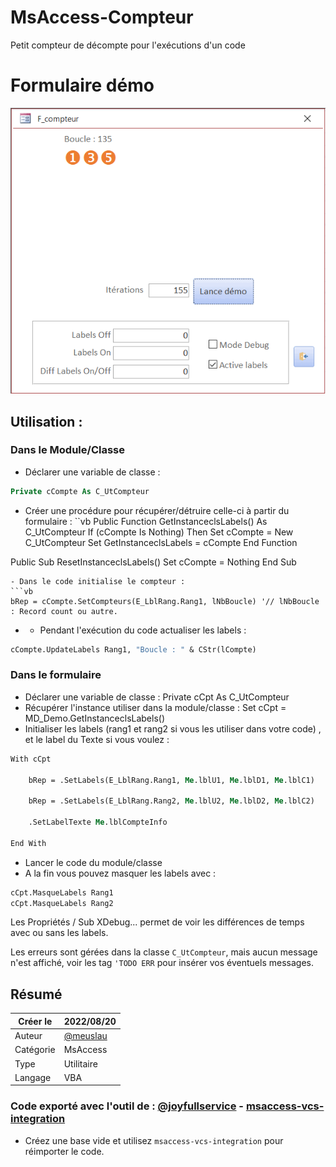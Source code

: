 # MsAccess-Compteur
Petit compteur de décompte pour l'exécutions d'un code

# Formulaire démo
![Form Démo](docs/frmDemo.gif)

## Utilisation :
### Dans le Module/Classe
- Déclarer une variable de classe :
```vb
Private cCompte As C_UtCompteur
```
- Créer une procédure pour récupérer/détruire celle-ci à partir du formulaire :
``vb
Public Function GetInstanceclsLabels() As C_UtCompteur
    If (cCompte Is Nothing) Then Set cCompte = New C_UtCompteur
    Set GetInstanceclsLabels = cCompte
End Function

Public Sub ResetInstanceclsLabels()
    Set cCompte = Nothing
End Sub
```
- Dans le code initialise le compteur :
```vb
bRep = cCompte.SetCompteurs(E_LblRang.Rang1, lNbBoucle) '// lNbBoucle  : Record count ou autre.
```
- - Pendant l'exécution du code actualiser les labels :
```vb
cCompte.UpdateLabels Rang1, "Boucle : " & CStr(lCompte)
```
### Dans le formulaire
- Déclarer une variable de classe : Private cCpt As C_UtCompteur
- Récupérer l'instance utiliser dans la module/classe :
Set cCpt = MD_Demo.GetInstanceclsLabels()
- Initialiser les labels (rang1 et rang2 si vous les utiliser dans votre code) , et le label du Texte si vous voulez :
```vb
With cCpt

    bRep = .SetLabels(E_LblRang.Rang1, Me.lblU1, Me.lblD1, Me.lblC1)        '// Rang 1

    bRep = .SetLabels(E_LblRang.Rang2, Me.lblU2, Me.lblD2, Me.lblC2)        '// Rang 2

    .SetLabelTexte Me.lblCompteInfo

End With
```
- Lancer le code du module/classe
- A la fin vous pouvez masquer les labels avec :
```vb
cCpt.MasqueLabels Rang1
cCpt.MasqueLabels Rang2
```

Les Propriétés / Sub XDebug... permet de voir les différences de temps avec ou sans les labels.

Les erreurs sont gérées dans la classe `C_UtCompteur`, mais aucun message n'est affiché, voir les tag `'TODO ERR` pour insérer vos éventuels messages.

## Résumé

|   Créer le|   2022/08/20|
| - | - |
|   Auteur| [@meuslau](https://github.com/meuslaur)|
|   Catégorie|   MsAccess|
|   Type|   Utilitaire|
|   Langage|   VBA|

### Code exporté avec l'outil de : [@joyfullservice](https://github.com/joyfullservice) - [msaccess-vcs-integration](https://github.com/joyfullservice/msaccess-vcs-integration)

- Créez une base vide et utilisez `msaccess-vcs-integration` pour réimporter le code.
